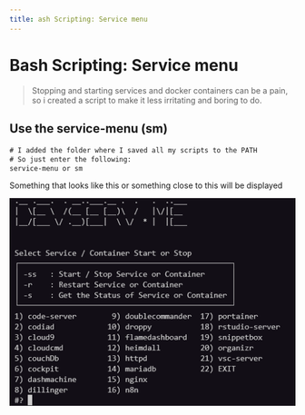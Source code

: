 ```yaml
---
title: ash Scripting: Service menu
---
```

<script type="text/javascript">(function(w,s){var e=document.createElement("script");e.type="text/javascript";e.async=true;e.src="https://cdn.pagesense.io/js/webally/f2527eebee974243853bcd47b32631f4.js";var x=document.getElementsByTagName("script")[0];x.parentNode.insertBefore(e,x);})(window,"script");</script>
# Bash Scripting: Service menu

> Stopping and starting services and docker containers can be a pain, so i created a script to make it less irritating and boring to do.

## Use the service-menu (sm)

```shell
# I added the folder where I saved all my scripts to the PATH
# So just enter the following:
service-menu or sm
```

Something that looks like this or something close to this will be displayed

![Service Menu](serviceMenu.png)
